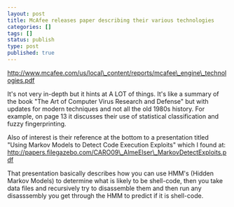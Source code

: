 ```yaml
---
layout: post
title: McAfee releases paper describing their various technologies
categories: []
tags: []
status: publish
type: post
published: true
---
```

<a href="http://www.mcafee.com/us/local_content/reports/mcafee_engine_technologies.pdf">http://www.mcafee.com/us/local\_content/reports/mcafee\_engine\_technologies.pdf</a>

It's not very in-depth but it hints at A LOT of things.  It's like a summary of the book "The Art of Computer Virus Research and Defense" but with updates for modern techniques and not all the old 1980s history.   For example, on page 13 it discusses their use of statistical classification and fuzzy fingerprinting.

Also of interest is their reference at the bottom to a presentation titled "Using Markov Models to Detect Code Execution Exploits"  which I found at: <a href="http://papers.filegazebo.com/CARO09_AlmeElser_MarkovDetectExploits.pdf">http://papers.filegazebo.com/CARO09\_AlmeElser\_MarkovDetectExploits.pdf</a>

That presentation basically describes how you can use HMM's (Hidden Markov Models) to determine what is likely to be shell-code, then you take data files and recursively try to disassemble them and then run any disasssembly you get through the HMM to predict if it is shell-code.
